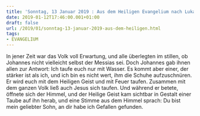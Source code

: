 ```yaml
---
title: 'Sonntag, 13 Januar 2019 : Aus dem Heiligen Evangelium nach Lukas - Lk 3,15-16.21-22.'
date: 2019-01-12T17:46:00.001+01:00
draft: false
url: /2019/01/sonntag-13-januar-2019-aus-dem-heiligen.html
tags: 
- EVANGELIUM
---
```


In jener Zeit war das Volk voll Erwartung, und alle überlegten im stillen, ob Johannes nicht vielleicht selbst der Messias sei. Doch Johannes gab ihnen allen zur Antwort: Ich taufe euch nur mit Wasser. Es kommt aber einer, der stärker ist als ich, und ich bin es nicht wert, ihm die Schuhe aufzuschnüren. Er wird euch mit dem Heiligen Geist und mit Feuer taufen. Zusammen mit dem ganzen Volk ließ auch Jesus sich taufen. Und während er betete, öffnete sich der Himmel, und der Heilige Geist kam sichtbar in Gestalt einer Taube auf ihn herab, und eine Stimme aus dem Himmel sprach: Du bist mein geliebter Sohn, an dir habe ich Gefallen gefunden.